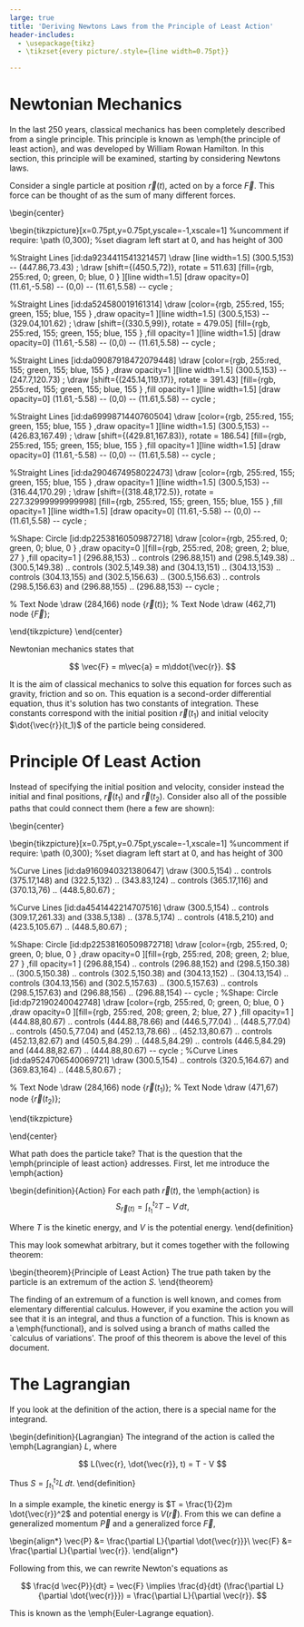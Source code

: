 ```yaml
---
large: true
title: 'Deriving Newtons Laws from the Principle of Least Action'
header-includes:
  - \usepackage{tikz}
  - \tikzset{every picture/.style={line width=0.75pt}}

---
```



# Newtonian Mechanics

In the last 250 years, classical mechanics has been completely described from a single principle. This principle is known as \emph{the principle of least action}, and was developed by William Rowan Hamilton.
In this section, this principle will be examined, starting by considering Newtons laws.

Consider a single particle at position $\vec{r}(t)$, acted on by a force $\vec{F}$.
This force can be thought of as the sum of many different forces.

\begin{center}

\begin{tikzpicture}[x=0.75pt,y=0.75pt,yscale=-1,xscale=1]
%uncomment if require: \path (0,300); %set diagram left start at 0, and has height of 300

%Straight Lines [id:da9234411541321457] 
\draw [line width=1.5]    (300.5,153) -- (447.86,73.43) ;
\draw [shift={(450.5,72)}, rotate = 511.63] [fill={rgb, 255:red, 0; green, 0; blue, 0 }  ][line width=1.5]  [draw opacity=0] (11.61,-5.58) -- (0,0) -- (11.61,5.58) -- cycle    ;

%Straight Lines [id:da524580019161314] 
\draw [color={rgb, 255:red, 155; green, 155; blue, 155 }  ,draw opacity=1 ][line width=1.5]    (300.5,153) -- (329.04,101.62) ;
\draw [shift={(330.5,99)}, rotate = 479.05] [fill={rgb, 255:red, 155; green, 155; blue, 155 }  ,fill opacity=1 ][line width=1.5]  [draw opacity=0] (11.61,-5.58) -- (0,0) -- (11.61,5.58) -- cycle    ;

%Straight Lines [id:da09087918472079448] 
\draw [color={rgb, 255:red, 155; green, 155; blue, 155 }  ,draw opacity=1 ][line width=1.5]    (300.5,153) -- (247.7,120.73) ;
\draw [shift={(245.14,119.17)}, rotate = 391.43] [fill={rgb, 255:red, 155; green, 155; blue, 155 }  ,fill opacity=1 ][line width=1.5]  [draw opacity=0] (11.61,-5.58) -- (0,0) -- (11.61,5.58) -- cycle    ;

%Straight Lines [id:da6999871440760504] 
\draw [color={rgb, 255:red, 155; green, 155; blue, 155 }  ,draw opacity=1 ][line width=1.5]    (300.5,153) -- (426.83,167.49) ;
\draw [shift={(429.81,167.83)}, rotate = 186.54] [fill={rgb, 255:red, 155; green, 155; blue, 155 }  ,fill opacity=1 ][line width=1.5]  [draw opacity=0] (11.61,-5.58) -- (0,0) -- (11.61,5.58) -- cycle    ;

%Straight Lines [id:da2904674958022473] 
\draw [color={rgb, 255:red, 155; green, 155; blue, 155 }  ,draw opacity=1 ][line width=1.5]    (300.5,153) -- (316.44,170.29) ;
\draw [shift={(318.48,172.5)}, rotate = 227.32999999999998] [fill={rgb, 255:red, 155; green, 155; blue, 155 }  ,fill opacity=1 ][line width=1.5]  [draw opacity=0] (11.61,-5.58) -- (0,0) -- (11.61,5.58) -- cycle    ;

%Shape: Circle [id:dp22538160509872718] 
\draw  [color={rgb, 255:red, 0; green, 0; blue, 0 }  ,draw opacity=0 ][fill={rgb, 255:red, 208; green, 2; blue, 27 }  ,fill opacity=1 ] (296.88,153) .. controls (296.88,151) and (298.5,149.38) .. (300.5,149.38) .. controls (302.5,149.38) and (304.13,151) .. (304.13,153) .. controls (304.13,155) and (302.5,156.63) .. (300.5,156.63) .. controls (298.5,156.63) and (296.88,155) .. (296.88,153) -- cycle ;

% Text Node
\draw (284,166) node   {$\vec{r}(t)$};
% Text Node
\draw (462,71) node   {$\vec{F}$};


\end{tikzpicture}
\end{center}

Newtonian mechanics states that

$$
\vec{F} = m\vec{a} = m\ddot{\vec{r}}.
$$

It is the aim of classical mechanics to solve this equation for forces such as gravity, friction and so on.
This equation is a second-order differential equation, thus it's solution has two constants of integration.
These constants correspond with the initial position $\vec{r}(t_1)$ and initial velocity $\dot{\vec{r}}(t_1)$ of the particle being considered.

# Principle Of Least Action

Instead of specifying the initial position and velocity, consider instead the initial and final positions, $\vec{r}(t_1)$ and $\vec{r}(t_2)$. Consider also all of the possible paths that could connect them (here a few are shown):

\begin{center}     

\begin{tikzpicture}[x=0.75pt,y=0.75pt,yscale=-1,xscale=1]
%uncomment if require: \path (0,300); %set diagram left start at 0, and has height of 300

%Curve Lines [id:da9160940321380647] 
\draw    (300.5,154) .. controls (375.17,148) and (322.5,132) .. (343.83,124) .. controls (365.17,116) and (370.13,76) .. (448.5,80.67) ;


%Curve Lines [id:da4541442214707516] 
\draw    (300.5,154) .. controls (309.17,261.33) and (338.5,138) .. (378.5,174) .. controls (418.5,210) and (423.5,105.67) .. (448.5,80.67) ;


%Shape: Circle [id:dp22538160509872718] 
\draw  [color={rgb, 255:red, 0; green, 0; blue, 0 }  ,draw opacity=0 ][fill={rgb, 255:red, 208; green, 2; blue, 27 }  ,fill opacity=1 ] (296.88,154) .. controls (296.88,152) and (298.5,150.38) .. (300.5,150.38) .. controls (302.5,150.38) and (304.13,152) .. (304.13,154) .. controls (304.13,156) and (302.5,157.63) .. (300.5,157.63) .. controls (298.5,157.63) and (296.88,156) .. (296.88,154) -- cycle ;
%Shape: Circle [id:dp72190240042748] 
\draw  [color={rgb, 255:red, 0; green, 0; blue, 0 }  ,draw opacity=0 ][fill={rgb, 255:red, 208; green, 2; blue, 27 }  ,fill opacity=1 ] (444.88,80.67) .. controls (444.88,78.66) and (446.5,77.04) .. (448.5,77.04) .. controls (450.5,77.04) and (452.13,78.66) .. (452.13,80.67) .. controls (452.13,82.67) and (450.5,84.29) .. (448.5,84.29) .. controls (446.5,84.29) and (444.88,82.67) .. (444.88,80.67) -- cycle ;
%Curve Lines [id:da9524706540069721] 
\draw    (300.5,154) .. controls (320.5,164.67) and (369.83,164) .. (448.5,80.67) ;



% Text Node
\draw (284,166) node   {$\vec{r}( t_{1})$};
% Text Node
\draw (471,67) node   {$\vec{r}( t_{2})$};


\end{tikzpicture}

\end{center}

What path does the particle take? That is the question that the \emph{principle of least action} addresses.
First, let me introduce the \emph{action}

\begin{definition}{Action}
For each path $\vec{r}(t)$, the \emph{action} is
$$
S_{\vec{r}(t)} = \int_{t_1}^{t_2} T - V \,dt,
$$

Where $T$ is the kinetic energy, and $V$ is the potential energy.
\end{definition}

This may look somewhat arbitrary, but it comes together with the following theorem:

\begin{theorem}{Principle of Least Action}
The true path taken by the particle is an extremum of the action $S$.
\end{theorem}

The finding of an extremum of a function is well known, and comes from elementary differential calculus. However, if you examine the action you will see that it is an integral, and thus a function of a function. This is known as a \emph{functional}, and is solved using a branch of maths called the `calculus of variations'.
The proof of this theorem is above the level of this document.

# The Lagrangian

If you look at the definition of the action, there is a special name for the integrand.

\begin{definition}{Lagrangian}
The integrand of the action is called the \emph{Lagrangian} $L$, where

$$
L(\vec{r}, \dot{\vec{r}}, t) = T - V
$$

Thus $S = \int_{t_1}^{t_2} L \,dt$.
\end{definition}

In a simple example, the kinetic energy is
$T = \frac{1}{2}m \dot{\vec{r}}^2$
and potential energy is $V(\vec{r})$.
From this we can define a generalized momentum $\vec{P}$ and a generalized force $\vec{F}$,


\begin{align*}
\vec{P} &= \frac{\partial L}{\partial \dot{\vec{r}}}\\
\vec{F} &= \frac{\partial L}{\partial \vec{r}}.
\end{align*}

Following from this, we can rewrite Newton's equations as

$$
\frac{d \vec{P}}{dt} = \vec{F} \implies \frac{d}{dt} (\frac{\partial L}{\partial \dot{\vec{r}}}) = \frac{\partial L}{\partial \vec{r}}.
$$

This is known as the \emph{Euler-Lagrange equation}.